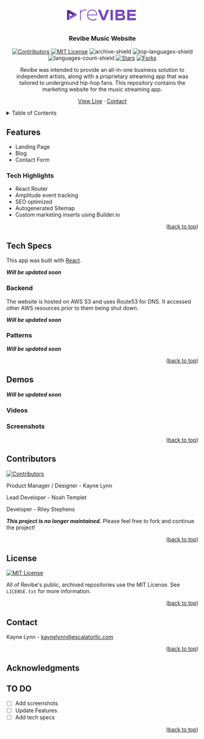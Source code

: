 <div id="top"></div>


<!-- PROJECT LOGO -->
<br />
<div align="center">

<a href="https://github.com/Revibe-Music">
    <img src="./RevibeLogo.png" alt="Revibe Logo" ></a>

  <h3 align="center">Revibe Music Website</h3>
<!-- PROJECT SHIELDS -->
<div align="center">
  
[![Contributors][contributors-shield]][contributors-url] [![MIT License][license-shield]][license-url] ![archive-shield] ![top-languages-shield] ![languages-count-shield]  [![Stars][stars-shield]][stars-url] [![Forks][forks-shield]][forks-url]

</div>


  Revibe was intended to provide an all-in-one business solution to independent artists, along with a proprietary streaming app that was tailored to underground hip-hop fans. This repository contains the marketing website for the music streaming app.
  <p align="center">

  [View Live](https://revibe.tech/)
      ·
  [Contact](#contact)
  </p>
</div>



<!-- TABLE OF CONTENTS -->
<details>
  <summary>Table of Contents</summary>

- [Features](#features)
  - [Tech Highlights](#tech-highlights)
- [Tech Specs](#tech-specs)
  - [Backend](#backend)
  - [Patterns](#patterns)
- [Demos](#demos)
  - [Videos](#videos)
  - [Screenshots](#screenshots)
- [Contributors](#contributors)
- [License](#license)
- [Contact](#contact)
- [Acknowledgments](#acknowledgments)
- [TO DO](#to-do)
</details>


## Features
- Landing Page
- Blog
- Contact Form

### Tech Highlights
- React Router
- Amplitude event tracking
- SEO optimized
- Autogenerated Sitemap
- Custom marketing inserts using Builder.io



<p align="right">(<a href="#top">back to top</a>)</p>

## Tech Specs

This app was built with [React](https://reactjs.org). 

***Will be updated soon***

### Backend
The website is hosted on AWS S3 and uses Route53 for DNS. It accessed other AWS resources prior to them being shut down.

***Will be updated soon***

### Patterns

***Will be updated soon***



<p align="right">(<a href="#top">back to top</a>)</p>


<!-- Demos -->
## Demos
***Will be updated soon***

### Videos



### Screenshots
<!-- More screenshots and videos available in the repo!

Sign In            |  Sidebar
:-------------------------:|:-------------------------:
![Sign In Page](./App%20Screenshots/Sign%20In.png "Sign In Page")  |  ![Sidebar Page](./App%20Screenshots/Sidebar.png "Sidebar Page")
 -->


<p align="right">(<a href="#top">back to top</a>)</p>



<!-- CONTRIBUTING -->
## Contributors
[![Contributors][contributors-shield]][contributors-url] 

Product Manager / Designer - Kayne Lynn

Lead Developer - Noah Templet

Developer - Riley Stephens


***This project is no longer maintained.*** Please feel free to fork and continue the project!


<p align="right">(<a href="#top">back to top</a>)</p>



<!-- LICENSE -->
## License
[![MIT License][license-shield]][license-url]

All of Revibe's public, archived repositories use the MIT License. See `LICENSE.txt` for more information.

<p align="right">(<a href="#top">back to top</a>)</p>



<!-- CONTACT -->
## Contact

Kayne Lynn - kaynelynn@escalatorllc.com

<p align="right">(<a href="#top">back to top</a>)</p>



<!-- ACKNOWLEDGMENTS -->
## Acknowledgments

## TO DO
- [ ] Add screenshots 
- [ ] Update Features
- [ ] Add tech specs 

<p align="right">(<a href="#top">back to top</a>)</p>


<!-- MARKDOWN LINKS & IMAGES -->

<!-- Project URLS-->
[github-url]: https://github.com/Revibe-Music/streaming-app-website-website
[repo-path]: Revibe-Music/streaming-app-website-website
[logo-path]: https://github.com/Revibe-Music/streaming-app-website/blob/main/assets/RevibeLogo.png

<!-- Contributors-->
[contributors-shield]: https://img.shields.io/github/contributors/Revibe-Music/streaming-app-website.svg?style=for-the-badge
[contributors-url]: https://github.com/Revibe-Music/streaming-app-website/graphs/contributors

<!-- License-->
[license-shield]: https://img.shields.io/github/license/Revibe-Music/streaming-app-website.svg?style=for-the-badge
[license-url]: https://github.com/Revibe-Music/streaming-app-website/blob/main/LICENSE.txt

<!-- Build Status-->
[archive-shield]: https://img.shields.io/static/v1?label=status&message=archived&color=red&style=for-the-badge

<!-- Languages-->
[top-languages-shield]: https://img.shields.io/github/languages/top/Revibe-Music/streaming-app-website.svg?style=for-the-badge
[languages-count-shield]: https://img.shields.io/github/languages/count/Revibe-Music/streaming-app-website?style=for-the-badge

<!-- Stars-->
[stars-shield]: https://img.shields.io/github/stars/Revibe-Music/streaming-app-website.svg?style=for-the-badge
[stars-url]: https://github.com/Revibe-Music/streaming-app-website/stargazers

<!-- Forks-->
[forks-shield]: https://img.shields.io/github/forks/Revibe-Music/streaming-app-website.svg?style=for-the-badge
[forks-url]: https://github.com/Revibe-Music/streaming-app-website/network/members


<!-- Social-->
[linkedin-shield]: https://img.shields.io/badge/-LinkedIn-black.svg?style=for-the-badge&logo=linkedin&colorB=555
[linkedin-url]: https://linkedin.com/in/othneildrew





